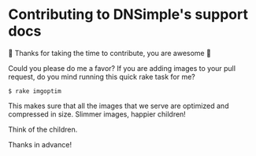 # Contributing to DNSimple's support docs

:tada: Thanks for taking the time to contribute, you are awesome :tada:

Could you please do me a favor? If you are adding images to your pull request, do you mind running this quick rake task for me?

```
$ rake imgoptim
```

This makes sure that all the images that we serve are optimized and compressed in size. Slimmer images, happier children!  

Think of the children.

Thanks in advance!
